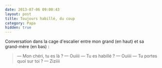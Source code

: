 ```yaml
---
date: 2013-07-06 09:00:43
layout: post
title: Toujours habillé, du coup
category: Papa
hidden: true
---
```


Conversation dans la cage d'escalier entre mon grand (en haut) et sa grand-mère (en bas) :

> — Mon chéri, tu es là ? 
> — Ouiiii 
> — Tu es habillé ? 
> — Ouiiii 
> — Tu portes quoi sur toi ? 
> — Ziziiii

